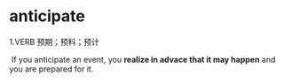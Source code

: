 # anticipate

1.VERB 预期；预料；预计

​	If you anticipate an event, you **realize in advace that it may happen** and you are prepared for it.

